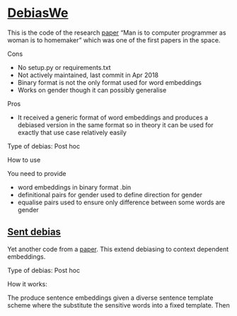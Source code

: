 # [DebiasWe](https://github.com/tolga-b/debiaswe)

This is the code of the research [paper](http://papers.nips.cc/paper/6228-man-is-to-computer-programmer-as-woman-is-to-homemaker-debiasing-word-embeddings.pdf) “Man is to computer programmer as woman is to homemaker” which was one of the first papers in the space.

Cons

- No setup.py or requirements.txt
- Not actively maintained, last commit in Apr 2018
- Binary format is not the only format used for word embeddings
- Works on gender though it can possibly generalise

Pros

- It received a generic format of word embeddings and produces a debiased version in the same format so in theory it can be used for exactly that use case relatively easily

Type of debias: Post hoc

How to use

You need to provide

- word embeddings in binary format .bin
- definitional pairs for gender used to define direction for gender
- equalise pairs used to ensure only difference between some words are gender

## [Sent debias](https://github.com/pliang279/sent_debias)

Yet another code from a [paper](http://www.cs.cmu.edu/~pliang/papers/acl2020_debiasing.pdf). This extend debiasing to context dependent embeddings.

Type of debias: Post hoc

How it works:

The produce sentence embeddings given a diverse sentence template scheme where the substitute the sensitive words into a fixed template. Then
